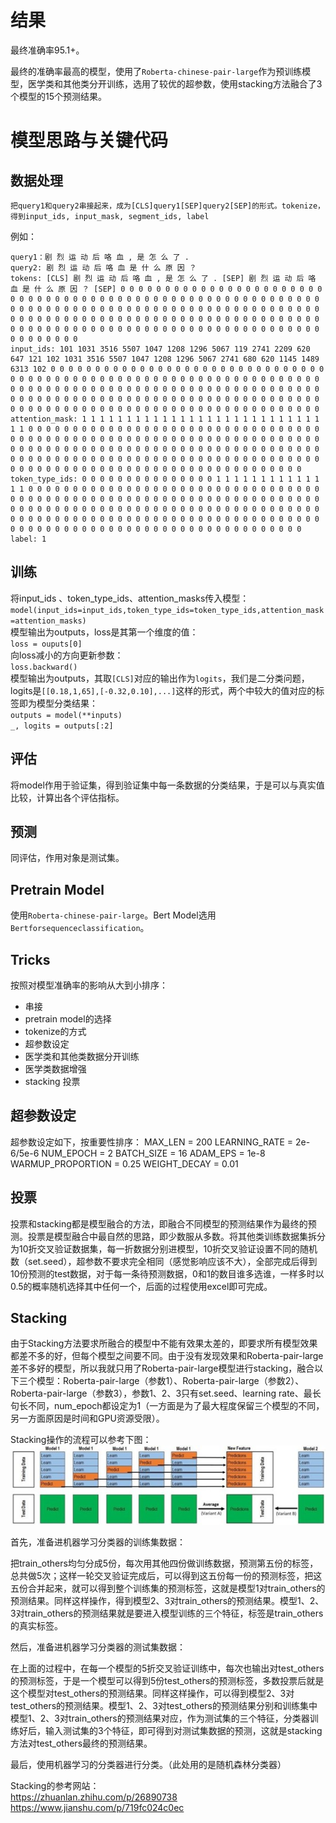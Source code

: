 # 结果
最终准确率95.1+。

最终的准确率最高的模型，使用了`Roberta-chinese-pair-large`作为预训练模型，医学类和其他类分开训练，选用了较优的超参数，使用stacking方法融合了3个模型的15个预测结果。

# 模型思路与关键代码
## 数据处理
	把query1和query2串接起来，成为[CLS]query1[SEP]query2[SEP]的形式。tokenize，得到input_ids, input_mask, segment_ids, label

例如：
```
query1：剧 烈 运 动 后 咯 血 , 是 怎 么 了 .
query2: 剧 烈 运 动 后 咯 血 是 什 么 原 因 ？
tokens: [CLS] 剧 烈 运 动 后 咯 血 , 是 怎 么 了 . [SEP] 剧 烈 运 动 后 咯 血 是 什 么 原 因 ？ [SEP] 0 0 0 0 0 0 0 0 0 0 0 0 0 0 0 0 0 0 0 0 0 0 0 0 0 0 0 0 0 0 0 0 0 0 0 0 0 0 0 0 0 0 0 0 0 0 0 0 0 0 0 0 0 0 0 0 0 0 0 0 0 0 0 0 0 0 0 0 0 0 0 0 0 0 0 0 0 0 0 0 0 0 0 0 0 0 0 0 0 0 0 0 0 0 0 0 0 0 0 0 0 0 0 0 0 0 0 0 0 0 0 0 0 0 0 0 0 0 0 0 0 0 0 0 0 0 0 0 0 0 0 0 0 0 0 0 0 0 0 0 0 0 0 0 0 0 0 0 0 0 0 0 0 0 0 0 0 0 0 0 0 0 0 0 0 0 0 0 0 0 0
input_ids: 101 1031 3516 5507 1047 1208 1296 5067 119 2741 2209 620 647 121 102 1031 3516 5507 1047 1208 1296 5067 2741 680 620 1145 1489 6313 102 0 0 0 0 0 0 0 0 0 0 0 0 0 0 0 0 0 0 0 0 0 0 0 0 0 0 0 0 0 0 0 0 0 0 0 0 0 0 0 0 0 0 0 0 0 0 0 0 0 0 0 0 0 0 0 0 0 0 0 0 0 0 0 0 0 0 0 0 0 0 0 0 0 0 0 0 0 0 0 0 0 0 0 0 0 0 0 0 0 0 0 0 0 0 0 0 0 0 0 0 0 0 0 0 0 0 0 0 0 0 0 0 0 0 0 0 0 0 0 0 0 0 0 0 0 0 0 0 0 0 0 0 0 0 0 0 0 0 0 0 0 0 0 0 0 0 0 0 0 0 0 0 0 0 0 0 0 0 0 0 0 0 0 0 0 0 0 0 0 0 0
attention_mask: 1 1 1 1 1 1 1 1 1 1 1 1 1 1 1 1 1 1 1 1 1 1 1 1 1 1 1 1 1 0 0 0 0 0 0 0 0 0 0 0 0 0 0 0 0 0 0 0 0 0 0 0 0 0 0 0 0 0 0 0 0 0 0 0 0 0 0 0 0 0 0 0 0 0 0 0 0 0 0 0 0 0 0 0 0 0 0 0 0 0 0 0 0 0 0 0 0 0 0 0 0 0 0 0 0 0 0 0 0 0 0 0 0 0 0 0 0 0 0 0 0 0 0 0 0 0 0 0 0 0 0 0 0 0 0 0 0 0 0 0 0 0 0 0 0 0 0 0 0 0 0 0 0 0 0 0 0 0 0 0 0 0 0 0 0 0 0 0 0 0 0 0 0 0 0 0 0 0 0 0 0 0 0 0 0 0 0 0 0 0 0 0 0 0 0 0 0 0 0 0
token_type_ids: 0 0 0 0 0 0 0 0 0 0 0 0 0 0 0 1 1 1 1 1 1 1 1 1 1 1 1 1 1 0 0 0 0 0 0 0 0 0 0 0 0 0 0 0 0 0 0 0 0 0 0 0 0 0 0 0 0 0 0 0 0 0 0 0 0 0 0 0 0 0 0 0 0 0 0 0 0 0 0 0 0 0 0 0 0 0 0 0 0 0 0 0 0 0 0 0 0 0 0 0 0 0 0 0 0 0 0 0 0 0 0 0 0 0 0 0 0 0 0 0 0 0 0 0 0 0 0 0 0 0 0 0 0 0 0 0 0 0 0 0 0 0 0 0 0 0 0 0 0 0 0 0 0 0 0 0 0 0 0 0 0 0 0 0 0 0 0 0 0 0 0 0 0 0 0 0 0 0 0 0 0 0 0 0 0 0 0 0 0 0 0 0 0 0 0 0 0 0 0 0
label: 1 
```

## 训练
将input_ids 、token_type_ids、attention_masks传入模型： 
`model(input_ids=input_ids,token_type_ids=token_type_ids,attention_mask=attention_masks)`  
模型输出为outputs，loss是其第一个维度的值：  
`loss = ouputs[0]`  
向loss减小的方向更新参数：  
`loss.backward()`  
模型输出为outputs，其取`[CLS]`对应的输出作为`logits`，我们是二分类问题，logits是`[[0.18,1,65],[-0.32,0.10],...]`这样的形式，两个中较大的值对应的标签即为模型分类结果：  
`outputs = model(**inputs)`  
`_, logits = outputs[:2]`  

## 评估
将model作用于验证集，得到验证集中每一条数据的分类结果，于是可以与真实值比较，计算出各个评估指标。
 
## 预测
同评估，作用对象是测试集。

## Pretrain Model
使用`Roberta-chinese-pair-large`。Bert Model选用`Bertforsequenceclassification`。
## Tricks

按照对模型准确率的影响从大到小排序：
- 串接
- pretrain model的选择
- tokenize的方式
- 超参数设定
- 医学类和其他类数据分开训练
- 医学类数据增强
- stacking 投票
## 超参数设定
超参数设定如下，按重要性排序：
MAX_LEN = 200
LEARNING_RATE = 2e-6/5e-6
NUM_EPOCH = 2
BATCH_SIZE = 16
ADAM_EPS = 1e-8
WARMUP_PROPORTION = 0.25
WEIGHT_DECAY = 0.01
## 投票
投票和stacking都是模型融合的方法，即融合不同模型的预测结果作为最终的预测。投票是模型融合中最自然的思路，即少数服从多数。将其他类训练数据集拆分为10折交叉验证数据集，每一折数据分别进模型，10折交叉验证设置不同的随机数（set.seed），超参数不要求完全相同（感觉影响应该不大），全部完成后得到10份预测的test数据，对于每一条待预测数据，0和1的数目谁多选谁，一样多时以0.5的概率随机选择其中任何一个，后面的过程使用excel即可完成。
## Stacking
由于Stacking方法要求所融合的模型中不能有效果太差的，即要求所有模型效果都差不多的好，但每个模型之间要不同。由于没有发现效果和Roberta-pair-large差不多好的模型，所以我就只用了Roberta-pair-large模型进行stacking，融合以下三个模型：Roberta-pair-large（参数1）、Roberta-pair-large（参数2）、Roberta-pair-large（参数3），参数1、2、3只有set.seed、learning rate、最长句长不同，num_epoch都设定为1（一方面是为了最大程度保留三个模型的不同，另一方面原因是时间和GPU资源受限）。

Stacking操作的流程可以参考下图：
![stacking](./stacking.jpg)

首先，准备进机器学习分类器的训练集数据：  

把train_others均匀分成5份，每次用其他四份做训练数据，预测第五份的标签，总共做5次；这样一轮交叉验证完成后，可以得到这五份每一份的预测标签，把这五份合并起来，就可以得到整个训练集的预测标签，这就是模型1对train_others的预测结果。同样这样操作，得到模型2、3对train_others的预测结果。模型1、2、3对train_others的预测结果就是要进入模型训练的三个特征，标签是train_others的真实标签。

然后，准备进机器学习分类器的测试集数据：  

在上面的过程中，在每一个模型的5折交叉验证训练中，每次也输出对test_others的预测标签，于是一个模型可以得到5份test_others的预测标签，多数投票后就是这个模型对test_others的预测结果。同样这样操作，可以得到模型2、3对test_others的预测结果。模型1、2、3对test_others的预测结果分别和训练集中模型1、2、3对train_others的预测结果对应，作为测试集的三个特征，分类器训练好后，输入测试集的3个特征，即可得到对测试集数据的预测，这就是stacking方法对test_others最终的预测结果。

最后，使用机器学习的分类器进行分类。（此处用的是随机森林分类器）

Stacking的参考网站：  
https://zhuanlan.zhihu.com/p/26890738  
https://www.jianshu.com/p/719fc024c0ec

